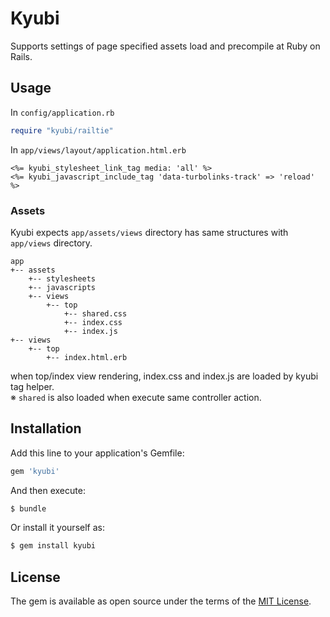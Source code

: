 # Kyubi
Supports settings of page specified assets load and precompile at Ruby on Rails.

## Usage
In `config/application.rb`
```ruby
require "kyubi/railtie"
```

In `app/views/layout/application.html.erb`
```
<%= kyubi_stylesheet_link_tag media: 'all' %>
<%= kyubi_javascript_include_tag 'data-turbolinks-track' => 'reload' %>
```

### Assets
Kyubi expects `app/assets/views` directory has same structures with `app/views` directory.
```
app  
+-- assets  
    +-- stylesheets   
    +-- javascripts  
    +-- views  
        +-- top
            +-- shared.css
            +-- index.css  
            +-- index.js  
+-- views
    +-- top
        +-- index.html.erb
```

when top/index view rendering, index.css and index.js are loaded by kyubi tag helper.  
※ `shared` is also loaded when execute same controller action.

## Installation
Add this line to your application's Gemfile:

```ruby
gem 'kyubi'
```

And then execute:
```bash
$ bundle
```

Or install it yourself as:
```bash
$ gem install kyubi
```

## License
The gem is available as open source under the terms of the [MIT License](http://opensource.org/licenses/MIT).
